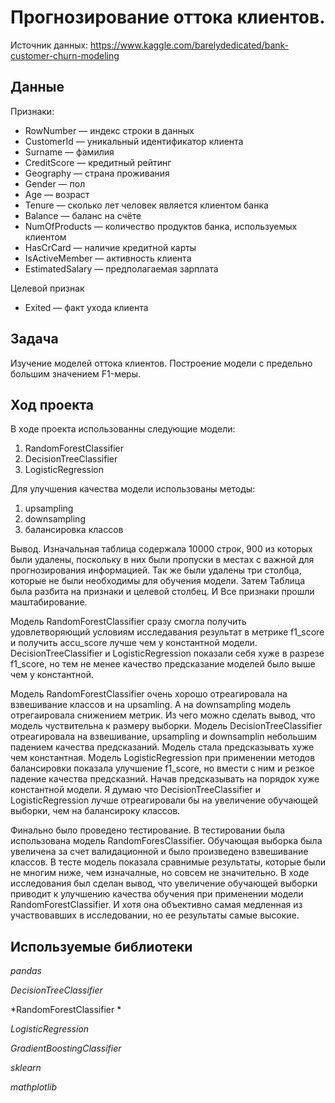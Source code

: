 # Прогнозирование оттока клиентов.

Источник данных: https://www.kaggle.com/barelydedicated/bank-customer-churn-modeling

## Данные
Признаки:

- RowNumber — индекс строки в данных
- CustomerId — уникальный идентификатор клиента
- Surname — фамилия
- CreditScore — кредитный рейтинг
- Geography — страна проживания
- Gender — пол
- Age — возраст
- Tenure — сколько лет человек является клиентом банка
- Balance — баланс на счёте
- NumOfProducts — количество продуктов банка, используемых клиентом
- HasCrCard — наличие кредитной карты
- IsActiveMember — активность клиента
- EstimatedSalary — предполагаемая зарплата

Целевой признак
- Exited — факт ухода клиента


## Задача

Изучение моделей оттока клиентов. Построение модели с предельно большим значением F1-меры.

## Ход проекта

В ходе проекта использованны следующие модели:
1. RandomForestClassifier
2. DecisionTreeClassifier
3. LogisticRegression

Для улучшения качества модели использованы методы:
1. upsampling
2. downsampling
3. балансировка классов

Вывод.
Изначальная таблица содержала 10000 строк, 900 из которых были удалены, поскольку в них были пропуски в местах с важной для прогнозирования информацией. Так же были удалены три столбца, которые не были необходимы для обучения модели. Затем Таблица была разбита на признаки и целевой столбец. И Все признаки прошли маштабирование.

Модель RandomForestClassifier сразу смогла получить удовлетворяющий условиям исследавания результат в метрике f1_score и получить accu_score лучше чем у константной модели. DecisionTreeClassifier и LogisticRegression показали себя хуже в разрезе f1_score, но тем не менее качество предсказание моделей было выше чем у константной.

Модель RandomForestClassifier очень хорошо отреагировала на взвешивание классов и на upsamling. А на downsampling модель отрегаировала снижением метрик. Из чего можно сделать вывод, что модель чуствительна к размеру выборки.
Модель DecisionTreeClassifier отреагировала на взвешивание, upsampling и downsamplin небольшим падением качества предсказаний. Модель стала предсказывать хуже чем константная.
Модель LogisticRegression при применении методов балансировки показала улучшение f1_score, но вмести с ним и резкое падение качества предсказний. Начав предсказывать на порядок хуже константной модели.
Я думаю что DecisionTreeClassifier и LogisticRegression лучше отреагировали бы на увеличение обучающей выборки, чем на балансироку классов.

Финально было проведено тестирование. В тестировании была использована модель RandomForesClassifier. Обучающая выборка была увеличена за счет валидационной и было произведено взвешивание классов. В тесте модель показала сравнимые результаты, которые были не многим ниже, чем изначалные, но совсем не значительно. В ходе исследования был сделан вывод, что увеличение обучающей выборки приводит к улучшению качества обучения при применении модели RandomForestClassifier. И хотя она объективно самая медленная из участвовавших в исследовании, но ее результаты самые высокие.

## Используемые библиотеки

*pandas*

*DecisionTreeClassifier*

*RandomForestClassifier *

*LogisticRegression*

*GradientBoostingClassifier*

*sklearn*

*mathplotlib*
